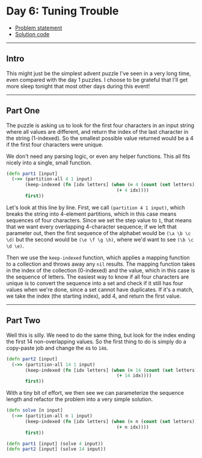# Day 6: Tuning Trouble

* [Problem statement](https://adventofcode.com/2022/day/6)
* [Solution code](https://github.com/abyala/advent-2022-clojure/blob/master/src/advent_2022_clojure/day06.clj)

---

## Intro

This might just be the simplest advent puzzle I've seen in a very long time, even compared with the day 1 puzzles. I
choose to be grateful that I'll get more sleep tonight that most other days during this event!

---

## Part One

The puzzle is asking us to look for the first four characters in an input string where all values are different, and
return the index of the last character in the string (1-indexed). So the smallest possible value returned would be a 
4 if the first four characters were unique.

We don't need any parsing logic, or even any helper functions. This all fits nicely into a single, small function.

```clojure
(defn part1 [input]
  (->> (partition-all 4 1 input)
       (keep-indexed (fn [idx letters] (when (= 4 (count (set letters)))
                                         (+ 4 idx))))
       first))
```

Let's look at this line by line. First, we call `(partition 4 1 input)`, which breaks the string into 4-element
partitions, which in this case means sequences of four characters. Since we set the step value to `1`, that means that
we want every overlapping 4-character sequence; if we left that parameter out, then the first sequence of the alphabet
would be `(\a \b \c \d)` but the second would be `(\e \f \g \h)`, where we'd want to see `(\b \c \d \e)`.

Then we use the `keep-indexed` function, which applies a mapping function to a collection and throws away any `nil`
results. The mapping function takes in the index of the collection (0-indexed) and the value, which in this case is the
sequence of letters. The easiest way to know if all four characters are unique is to convert the sequence into a set
and check if it still has four values when we're done, since a set cannot have duplicates. If it's a match, we take the
index (the starting index), add 4, and return the first value.

---

## Part Two

Well this is silly. We need to do the same thing, but look for the index ending the first 14 non-overlapping values.
So the first thing to do is simply do a copy-paste job and change the `4`s to `14`s.

```clojure
(defn part2 [input]
  (->> (partition-all 14 1 input)
       (keep-indexed (fn [idx letters] (when (= 14 (count (set letters)))
                                         (+ 14 idx))))
       first))
```

With a tiny bit of effort, we then see we can parameterize the sequence length and refactor the problem into a very
simple solution.

```clojure
(defn solve [n input]
  (->> (partition-all n 1 input)
       (keep-indexed (fn [idx letters] (when (= n (count (set letters)))
                                         (+ n idx))))
       first))

(defn part1 [input] (solve 4 input))
(defn part2 [input] (solve 14 input))
```